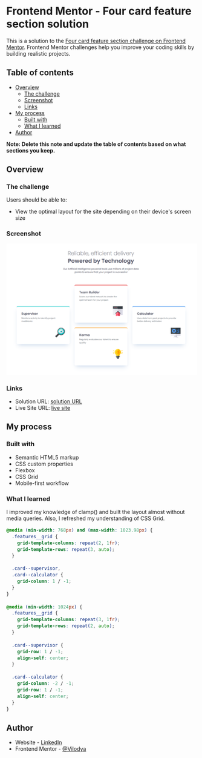 # Frontend Mentor - Four card feature section solution

This is a solution to the [Four card feature section challenge on Frontend Mentor](https://www.frontendmentor.io/challenges/four-card-feature-section-weK1eFYK). Frontend Mentor challenges help you improve your coding skills by building realistic projects. 

## Table of contents

- [Overview](#overview)
  - [The challenge](#the-challenge)
  - [Screenshot](#screenshot)
  - [Links](#links)
- [My process](#my-process)
  - [Built with](#built-with)
  - [What I learned](#what-i-learned)
- [Author](#author)

**Note: Delete this note and update the table of contents based on what sections you keep.**

## Overview

### The challenge

Users should be able to:

- View the optimal layout for the site depending on their device's screen size

### Screenshot

![](./screenshot.png)

### Links

- Solution URL: [solution URL](https://github.com/Vilodya/four-card-feature-section-master)
- Live Site URL: [live site](https://vilodya.github.io/four-card-feature-section-master/)

## My process

### Built with

- Semantic HTML5 markup
- CSS custom properties
- Flexbox
- CSS Grid
- Mobile-first workflow

### What I learned

I improved my knowledge of clamp() and built the layout almost without media queries. Also, I refreshed my understanding of CSS Grid.


```css
@media (min-width: 768px) and (max-width: 1023.98px) {
  .features__grid {
    grid-template-columns: repeat(2, 1fr);
    grid-template-rows: repeat(3, auto);
  }

  .card--supervisor,
  .card--calculator {
    grid-column: 1 / -1;
  }
}

@media (min-width: 1024px) {
  .features__grid {
    grid-template-columns: repeat(3, 1fr);
    grid-template-rows: repeat(2, auto);
  }

  .card--supervisor {
    grid-row: 1 / -1;
    align-self: center;
  }

  .card--calculator {
    grid-column: -2 / -1;
    grid-row: 1 / -1;
    align-self: center;
  }
}
```

## Author

- Website - [LinkedIn](https://www.linkedin.com/in/vladimir--denisov)
- Frontend Mentor - [@Vilodya](https://www.frontendmentor.io/profile/Vilodya)

